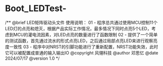 # Boot_LEDTest-
/**
  @brief LED矩阵驱动头文件
  使用说明：
  01 - 程序总共通过使用MCU控制11个LED灯的点亮和熄灭，根据产品实际工作情况，最多情况下同时点亮5个LED，考虑到MCU的灌电流因素，对LED点亮的数量进行了函数限制
  02 - 提供了一个简单的测试函数，首先通过流水的形式点亮LED，之后通过局部点亮LED来进行观察亮度一致性
  03 - 程序中对NRST的引脚功能进行了重新配置，NRST功能失效，此时它可以被配置成普通的输入输出IO
  @copyright 风翎科技
  @author 邓思忆
  @date 2024/07/17
  @version 1.0
*/
